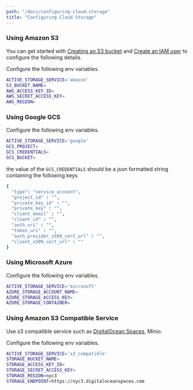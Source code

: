```yaml
---
path: "/docs/configuring-cloud-storage"
title: "Configuring Cloud Storage"
---
```


### Using Amazon S3

You can get started with [Creating an S3 bucket](https://docs.aws.amazon.com/AmazonS3/latest/gsg/CreatingABucket.html) and [Create an IAM user](https://docs.aws.amazon.com/IAM/latest/UserGuide/id_users_create.html) to configure the following details.

Configure the following env variables. 

```bash
ACTIVE_STORAGE_SERVICE='amazon'
S3_BUCKET_NAME=
AWS_ACCESS_KEY_ID=
AWS_SECRET_ACCESS_KEY=
AWS_REGION=
```


### Using Google GCS

Configure the following env variables. 

```bash
ACTIVE_STORAGE_SERVICE='google'
GCS_PROJECT=
GCS_CREDENTIALS=
GCS_BUCKET=
```

the value of the `GCS_CREDENTIALS` should be a json formatted string containing the following keys

```bash
{
  "type": "service_account",
  "project_id" : "",
  "private_key_id" : "",
  "private_key" : "",
  "client_email" : "",
  "client_id" : "",
  "auth_uri" : "",
  "token_uri" : "",
  "auth_provider_x509_cert_url" : "",
  "client_x509_cert_url" : ""
}
``` 

### Using Microsoft Azure

Configure the following env variables. 

```bash
ACTIVE_STORAGE_SERVICE='microsoft'
AZURE_STORAGE_ACCOUNT_NAME=
AZURE_STORAGE_ACCESS_KEY=
AZURE_STORAGE_CONTAINER=
```


### Using Amazon S3 Compatible Service

Use s3 compatible service such as [DigitalOcean Spaces](https://www.digitalocean.com/docs/spaces/resources/s3-sdk-examples/#configure-a-client), Minio.

Configure the following env variables. 

```bash
ACTIVE_STORAGE_SERVICE='s3_compatible'
STORAGE_BUCKET_NAME=
STORAGE_ACCESS_KEY_ID=
STORAGE_SECRET_ACCESS_KEY=
STORAGE_REGION=nyc3
STORAGE_ENDPOINT=https://nyc3.digitaloceanspaces.com
```
